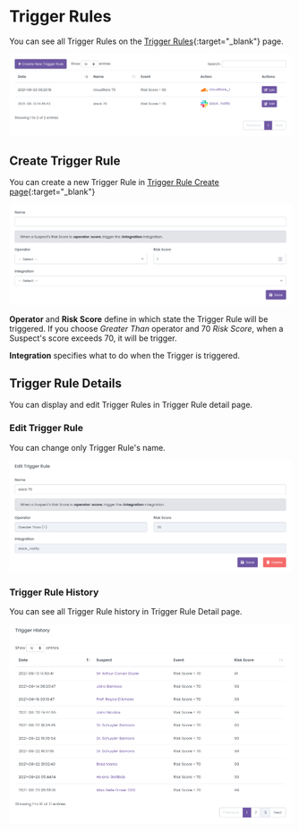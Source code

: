 # Trigger Rules

You can see all Trigger Rules on the [Trigger Rules](https://dashboard.strixeye.com/triggers){:target="_blank"} page.

![agent name and agent domains](../assets/images/triggers.png)

## Create Trigger Rule

You can create a new Trigger Rule in [Trigger Rule Create page](https://dashboard.strixeye.com/triggers/create/){:target="_blank"}

![agent name and agent domains](../assets/images/trigger_create.png)

**Operator** and **Risk Score** define in which state the Trigger Rule will be triggered. If you choose *Greater Than* operator and 70 *Risk Score*, when a Suspect's score exceeds 70, it will be trigger.

**Integration** specifies what to do when the Trigger is triggered.

## Trigger Rule Details

You can display and edit Trigger Rules in Trigger Rule detail page.

### Edit Trigger Rule

You can change only Trigger Rule's name.

![agent name and agent domains](../assets/images/trigger_edit.png)

### Trigger Rule History

You can see all Trigger Rule history in Trigger Rule Detail page.

![agent name and agent domains](../assets/images/trigger_history.png)
